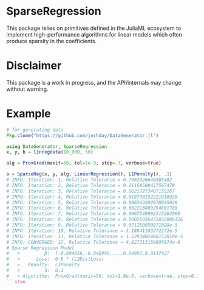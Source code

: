 # SparseRegression

This package relies on primitives defined in the JuliaML ecosystem to implement high-performance algorithms for linear models which often produce sparsity in the coefficients.

# Disclaimer

This package is a work in progress, and the API/internals may change without warning.

# Example

```julia
# for generating data
Pkg.clone("https://github.com/joshday/DataGenerator.jl")
```

```julia
using DataGenerator, SparseRegression
x, y, b = linregdata(10_000, 50)

alg = ProxGrad(maxit=50, tol=1e-5, step=.7, verbose=true)

o = SparseReg(x, y, alg, LinearRegression(), L1Penalty(), .1)
# INFO: Iteration: 1, Relative Tolerance = 0.7992926640305482
# INFO: Iteration: 2, Relative Tolerance = 0.21158589427567479
# INFO: Iteration: 3, Relative Tolerance = 0.06217273407155267
# INFO: Iteration: 4, Relative Tolerance = 0.019790192221616928
# INFO: Iteration: 5, Relative Tolerance = 0.006563202078845049
# INFO: Iteration: 6, Relative Tolerance = 0.002213809294601788
# INFO: Iteration: 7, Relative Tolerance = 0.0007549002315283089
# INFO: Iteration: 8, Relative Tolerance = 0.00026036475832886126
# INFO: Iteration: 9, Relative Tolerance = 9.071250950871088e-5
# INFO: Iteration: 10, Relative Tolerance = 3.18841103372272e-5
# INFO: Iteration: 11, Relative Tolerance = 1.1293402486153018e-5
# INFO: CONVERGED: 12, Relative Tolerance = 4.027213159695074e-6
# Sparse Regression Model
#   >         β:  [-0.894656,-0.848999,...,0.84992,0.913742]
#   >      Loss:  0.5 * (L2DistLoss)
#   >   Penalty:  L1Penalty
#   >         λ:  0.1
#   > Algorithm:  ProxGrad(maxit=50, tol=1.0e-5, verbose=true, step=0.7)
```stan
